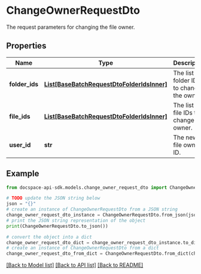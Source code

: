 # ChangeOwnerRequestDto
The request parameters for changing the file owner.

## Properties

Name | Type | Description | Notes
------------ | ------------- | ------------- | -------------
**folder_ids** | [**List[BaseBatchRequestDtoFolderIdsInner]**](BaseBatchRequestDtoFolderIdsInner.md) | The list of folder IDs to change the owner. | [optional] 
**file_ids** | [**List[BaseBatchRequestDtoFolderIdsInner]**](BaseBatchRequestDtoFolderIdsInner.md) | The list of file IDs to change the owner. | [optional] 
**user_id** | **str** | The new file owner ID. | 

## Example

```python
from docspace-api-sdk.models.change_owner_request_dto import ChangeOwnerRequestDto

# TODO update the JSON string below
json = "{}"
# create an instance of ChangeOwnerRequestDto from a JSON string
change_owner_request_dto_instance = ChangeOwnerRequestDto.from_json(json)
# print the JSON string representation of the object
print(ChangeOwnerRequestDto.to_json())

# convert the object into a dict
change_owner_request_dto_dict = change_owner_request_dto_instance.to_dict()
# create an instance of ChangeOwnerRequestDto from a dict
change_owner_request_dto_from_dict = ChangeOwnerRequestDto.from_dict(change_owner_request_dto_dict)
```
[[Back to Model list]](../README.md#documentation-for-models) [[Back to API list]](../README.md#documentation-for-api-endpoints) [[Back to README]](../README.md)


